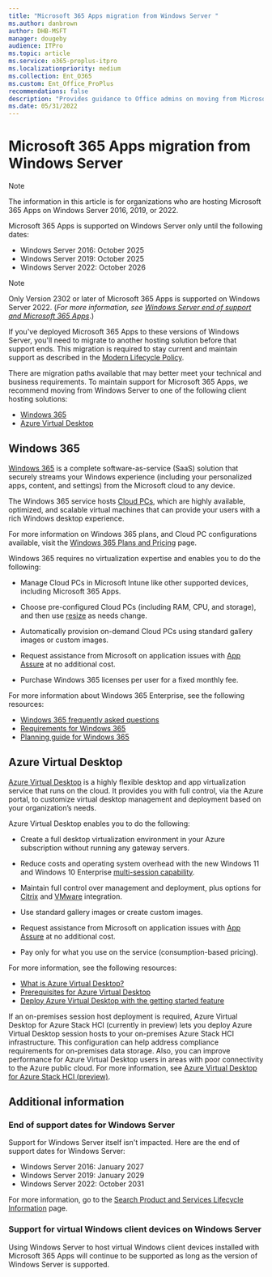 ```yaml
---
title: "Microsoft 365 Apps migration from Windows Server "
ms.author: danbrown
author: DHB-MSFT
manager: dougeby
audience: ITPro
ms.topic: article
ms.service: o365-proplus-itpro
ms.localizationpriority: medium
ms.collection: Ent_O365
ms.custom: Ent_Office_ProPlus
recommendations: false
description: "Provides guidance to Office admins on moving from Microsoft 365 Apps on Windows Server to either Windows 365 or Azure Virtual Desktop."
ms.date: 05/31/2022
---
```


# Microsoft 365 Apps migration from Windows Server

> [!NOTE]
> The information in this article is for organizations who are hosting Microsoft 365 Apps on Windows Server 2016, 2019, or 2022.

Microsoft 365 Apps is supported on Windows Server only until the following dates:

- Windows Server 2016: October 2025
- Windows Server 2019: October 2025
- Windows Server 2022: October 2026

> [!NOTE]
> Only Version 2302 or later of Microsoft 365 Apps is supported on Windows Server 2022. (*For more information, see [Windows Server end of support and Microsoft 365 Apps](windows-server-support.md#windows-server-2022)*.)

If you've deployed Microsoft 365 Apps to these versions of Windows Server, you'll need to migrate to another hosting solution before that support ends. This migration is required to stay current and maintain support as described in the [Modern Lifecycle Policy](/lifecycle/policies/modern).

There are migration paths available that may better meet your technical and business requirements. To maintain support for Microsoft 365 Apps, we recommend moving from Windows Server to one of the following client hosting solutions:

- [Windows 365](#windows-365)
- [Azure Virtual Desktop](#azure-virtual-desktop)

## Windows 365

[Windows 365](https://www.microsoft.com/windows-365) is a complete software-as-service (SaaS) solution that securely streams your Windows experience (including your personalized apps, content, and settings) from the Microsoft cloud to any device.

The Windows 365 service hosts [Cloud PCs](/windows-365/overview#what-is-a-cloud-pc), which are highly available, optimized, and scalable virtual machines that can provide your users with a rich Windows desktop experience.

For more information on Windows 365 plans, and Cloud PC configurations available, visit the [Windows 365 Plans and Pricing](https://www.microsoft.com/windows-365/business/compare-plans-pricing) page.

Windows 365 requires no virtualization expertise and enables you to do the following:

- Manage Cloud PCs in Microsoft Intune like other supported devices, including Microsoft 365 Apps.

- Choose pre-configured Cloud PCs (including RAM, CPU, and storage), and then use [resize](/windows-365/enterprise/resize-cloud-pc) as needs change.

- Automatically provision on-demand Cloud PCs using standard gallery images or custom images.

- Request assistance from Microsoft on application issues with [App Assure](/windows-365/enterprise/app-assure) at no additional cost.

- Purchase Windows 365 licenses per user for a fixed monthly fee.

For more information about Windows 365 Enterprise, see the following resources:

- [Windows 365 frequently asked questions](https://www.microsoft.com/windows-365/faq)  
- [Requirements for Windows 365](/windows-365/enterprise/requirements)
- [Planning guide for Windows 365](/windows-365/enterprise/planning-guide)

## Azure Virtual Desktop

[Azure Virtual Desktop](https://azure.microsoft.com/services/virtual-desktop/) is a highly flexible desktop and app virtualization service that runs on the cloud. It provides you with full control, via the Azure portal, to customize virtual desktop management and deployment based on your organization’s needs.

Azure Virtual Desktop enables you to do the following:

- Create a full desktop virtualization environment in your Azure subscription without running any gateway servers.

- Reduce costs and operating system overhead with the new Windows 11 and Windows 10 Enterprise [multi-session capability](/azure/virtual-desktop/windows-10-multisession-faq).

- Maintain full control over management and deployment, plus options for [Citrix](https://azure.microsoft.com/services/virtual-desktop/citrix-virtual-apps-desktops-for-azure/) and [VMware](https://azure.microsoft.com/services/virtual-desktop/vmware-horizon-cloud/) integration.

- Use standard gallery images or create custom images.

- Request assistance from Microsoft on application issues with [App Assure](/fasttrack/products-and-capabilities#app-assure) at no additional cost.

- Pay only for what you use on the service (consumption-based pricing).

For more information, see the following resources:

- [What is Azure Virtual Desktop?](/azure/virtual-desktop/overview)
- [Prerequisites for Azure Virtual Desktop](/azure/virtual-desktop/prerequisites)
- [Deploy Azure Virtual Desktop with the getting started feature](/azure/virtual-desktop/getting-started-feature)

If an on-premises session host deployment is required, Azure Virtual Desktop for Azure Stack HCI (currently in preview) lets you deploy Azure Virtual Desktop session hosts to your on-premises Azure Stack HCI infrastructure. This configuration can help address compliance requirements for on-premises data storage. Also, you can improve performance for Azure Virtual Desktop users in areas with poor connectivity to the Azure public cloud. For more information, see [Azure Virtual Desktop for Azure Stack HCI (preview)](/azure/virtual-desktop/azure-stack-hci-overview).

## Additional information

### End of support dates for Windows Server

Support for Windows Server itself isn't impacted. Here are the end of support dates for Windows Server:

- Windows Server 2016: January 2027
- Windows Server 2019: January 2029
- Windows Server 2022: October 2031

For more information, go to the [Search Product and Services Lifecycle Information](/lifecycle/products/) page.

### Support for virtual Windows client devices on Windows Server

Using Windows Server to host virtual Windows client devices installed with Microsoft 365 Apps will continue to be supported as long as the version of Windows Server is supported.
